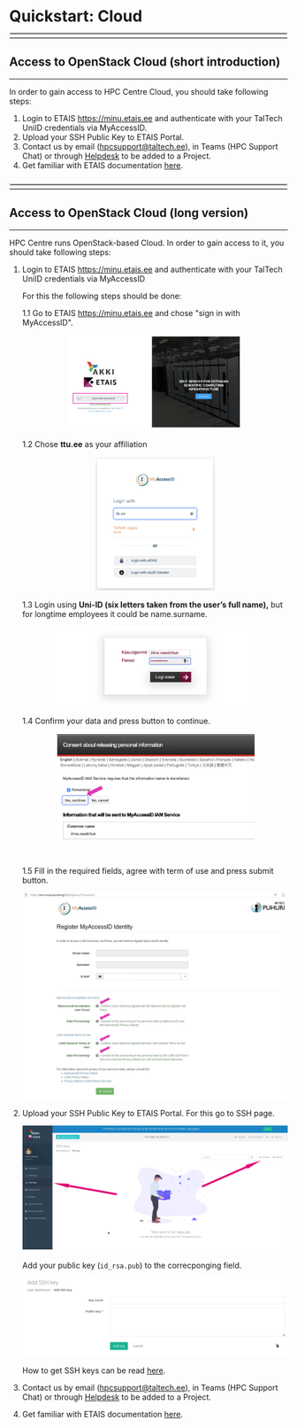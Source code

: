 # Quickstart: Cloud 

<br>
<hr style="margin-right: 0px; margin-bottom: 4px; margin-left: 0px; margin-top: -24px; border:2px solid  #d9d9d9 "></hr>
<hr style="margin: 4px 0px; border:1px solid  #d9d9d9 "></hr>

## Access to OpenStack Cloud (short introduction) 

---

<div class="simple1">
In order to gain access to HPC Centre Cloud, you should take following steps:

1.  Login to ETAIS <https://minu.etais.ee> and authenticate with your TalTech UniID credentials via MyAccessID.
2. Upload your SSH Public Key to ETAIS Portal.
3. Contact us by email (hpcsupport@taltech.ee), in Teams (HPC Support Chat) or through [Helpdesk](https://taltech.atlassian.net/servicedesk/customer/portal/18) to be added to a Project.
4. Get familiar with ETAIS documentation [here](https://etais.ee/using/).
</div>

<br>
<br>
<hr style="margin-right: 0px; margin-bottom: 4px; margin-left: 0px; margin-top: -24px; border:2px solid  #d9d9d9 "></hr>
<hr style="margin: 4px 0px; border:1px solid  #d9d9d9 "></hr>

## Access to OpenStack Cloud (long version)

---

<div class="simple1">
HPC Centre runs OpenStack-based Cloud. In order to gain access to it, you should take following steps:

1. Login to ETAIS <https://minu.etais.ee> and authenticate with your TalTech UniID credentials via MyAccessID

    For this the following steps should be done:
    
    1.1 Go to ETAIS <https://minu.etais.ee> and chose "sign in with MyAccessID".
    
    <div style="width:65%; height:!65%; margin-left: auto; margin-right: auto;"> 
		
    ![etais](lumi/etais.png)	

    </div>
      
    1.2 Chose **ttu.ee** as your affiliation 

    <div style="width:45%; height:!45%; margin-left: auto; margin-right: auto;"> 

    ![etais-login-2 alt ><](lumi/MyAccessID1.png)

     </div>

    1.3 Login using **Uni-ID (six letters taken from the user’s full name),** but for longtime employees it could be name.surname. 
    
    <div style="width:75%; height:!75%; margin-left: auto; margin-right: auto;"> 

    ![etais-login-3 alt ><](lumi/etais-2.png)
    
    </div>

    1.4 Confirm your data and press button to continue.
    
    <div style="width:75%; height:!75%; margin-left: auto; margin-right: auto;"> 
	
    ![etais](lumi/etais-3-1.png)

    </div>  
    <br>    

    1.5 Fill in the required fields, agree with term of use and press submit button.
	
    ![etais](lumi/MyAccessID-1.png)

2. Upload your SSH Public Key to ETAIS Portal. For this go to SSH page.
          
    ![etais-login-6](pictures/etais-login-6.png)  
     <br>
    Add your public key (`id_rsa.pub`) to the correcponging field. 
        
    ![etais-login-7](pictures/etais-login-7.png)

    How to get SSH keys can be read [here](ssh.md).
   
3. Contact us by email (hpcsupport@taltech.ee), in Teams (HPC Support Chat) or through [Helpdesk](https://taltech.atlassian.net/servicedesk/customer/portal/18) to be added to a Project.
4. Get familiar with ETAIS documentation [here](https://etais.ee/using/).
</div>
<br>
